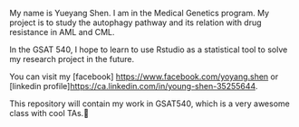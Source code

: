 My name is Yueyang Shen. I am in the Medical Genetics program. My project is to study the autophagy pathway and its relation with drug resistance in AML and CML.

In the GSAT 540, I hope to learn to use Rstudio as a statistical tool to solve my research project in the future.

You can visit my [facebook]
https://www.facebook.com/yoyang.shen or [linkedin profile]https://ca.linkedin.com/in/young-shen-35255644.



This repository will contain my work in GSAT540, which is a very awesome class with cool TAs.:imp:
